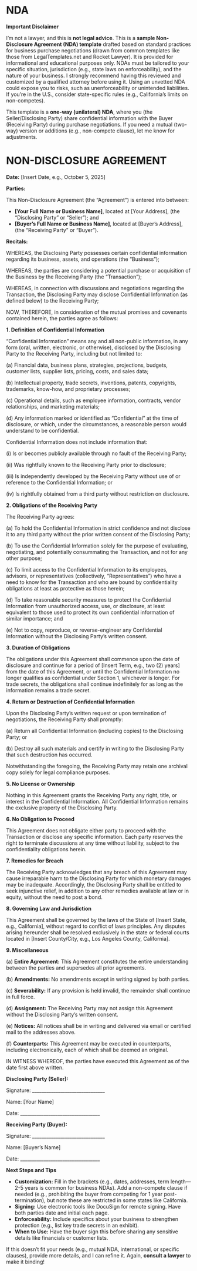 # NDA

**Important Disclaimer**

I’m not a lawyer, and this is **not legal advice**. This is a **sample Non-Disclosure Agreement (NDA) template** drafted based on standard practices for business purchase negotiations (drawn from common templates like those from LegalTemplates.net and Rocket Lawyer). It is provided for informational and educational purposes only. NDAs must be tailored to your specific situation, jurisdiction (e.g., state laws on enforceability), and the nature of your business. I strongly recommend having this reviewed and customized by a qualified attorney before using it. Using an unvetted NDA could expose you to risks, such as unenforceability or unintended liabilities. If you’re in the U.S., consider state-specific rules (e.g., California’s limits on non-competes).

This template is a **one-way (unilateral) NDA**, where you (the Seller/Disclosing Party) share confidential information with the Buyer (Receiving Party) during purchase negotiations. If you need a mutual (two-way) version or additions (e.g., non-compete clause), let me know for adjustments.

# **NON-DISCLOSURE AGREEMENT**

**Date:** [Insert Date, e.g., October 5, 2025]

**Parties:**

This Non-Disclosure Agreement (the “Agreement”) is entered into between:

- **[Your Full Name or Business Name]**, located at [Your Address], (the “Disclosing Party” or “Seller”); and
- **[Buyer’s Full Name or Business Name]**, located at [Buyer’s Address], (the “Receiving Party” or “Buyer”).

**Recitals:**

WHEREAS, the Disclosing Party possesses certain confidential information regarding its business, assets, and operations (the “Business”);

WHEREAS, the parties are considering a potential purchase or acquisition of the Business by the Receiving Party (the “Transaction”);

WHEREAS, in connection with discussions and negotiations regarding the Transaction, the Disclosing Party may disclose Confidential Information (as defined below) to the Receiving Party;

NOW, THEREFORE, in consideration of the mutual promises and covenants contained herein, the parties agree as follows:

**1. Definition of Confidential Information**

“Confidential Information” means any and all non-public information, in any form (oral, written, electronic, or otherwise), disclosed by the Disclosing Party to the Receiving Party, including but not limited to:

(a) Financial data, business plans, strategies, projections, budgets, customer lists, supplier lists, pricing, costs, and sales data;

(b) Intellectual property, trade secrets, inventions, patents, copyrights, trademarks, know-how, and proprietary processes;

(c) Operational details, such as employee information, contracts, vendor relationships, and marketing materials;

(d) Any information marked or identified as “Confidential” at the time of disclosure, or which, under the circumstances, a reasonable person would understand to be confidential.

Confidential Information does not include information that:

(i) Is or becomes publicly available through no fault of the Receiving Party;

(ii) Was rightfully known to the Receiving Party prior to disclosure;

(iii) Is independently developed by the Receiving Party without use of or reference to the Confidential Information; or

(iv) Is rightfully obtained from a third party without restriction on disclosure.

**2. Obligations of the Receiving Party**

The Receiving Party agrees:

(a) To hold the Confidential Information in strict confidence and not disclose it to any third party without the prior written consent of the Disclosing Party;

(b) To use the Confidential Information solely for the purpose of evaluating, negotiating, and potentially consummating the Transaction, and not for any other purpose;

(c) To limit access to the Confidential Information to its employees, advisors, or representatives (collectively, “Representatives”) who have a need to know for the Transaction and who are bound by confidentiality obligations at least as protective as those herein;

(d) To take reasonable security measures to protect the Confidential Information from unauthorized access, use, or disclosure, at least equivalent to those used to protect its own confidential information of similar importance; and

(e) Not to copy, reproduce, or reverse-engineer any Confidential Information without the Disclosing Party’s written consent.

**3. Duration of Obligations**

The obligations under this Agreement shall commence upon the date of disclosure and continue for a period of [Insert Term, e.g., two (2) years] from the date of this Agreement, or until the Confidential Information no longer qualifies as confidential under Section 1, whichever is longer. For trade secrets, the obligations shall continue indefinitely for as long as the information remains a trade secret.

**4. Return or Destruction of Confidential Information**

Upon the Disclosing Party’s written request or upon termination of negotiations, the Receiving Party shall promptly:

(a) Return all Confidential Information (including copies) to the Disclosing Party; or

(b) Destroy all such materials and certify in writing to the Disclosing Party that such destruction has occurred.

Notwithstanding the foregoing, the Receiving Party may retain one archival copy solely for legal compliance purposes.

**5. No License or Ownership**

Nothing in this Agreement grants the Receiving Party any right, title, or interest in the Confidential Information. All Confidential Information remains the exclusive property of the Disclosing Party.

**6. No Obligation to Proceed**

This Agreement does not obligate either party to proceed with the Transaction or disclose any specific information. Each party reserves the right to terminate discussions at any time without liability, subject to the confidentiality obligations herein.

**7. Remedies for Breach**

The Receiving Party acknowledges that any breach of this Agreement may cause irreparable harm to the Disclosing Party for which monetary damages may be inadequate. Accordingly, the Disclosing Party shall be entitled to seek injunctive relief, in addition to any other remedies available at law or in equity, without the need to post a bond.

**8. Governing Law and Jurisdiction**

This Agreement shall be governed by the laws of the State of [Insert State, e.g., California], without regard to conflict of laws principles. Any disputes arising hereunder shall be resolved exclusively in the state or federal courts located in [Insert County/City, e.g., Los Angeles County, California].

**9. Miscellaneous**

(a) **Entire Agreement:** This Agreement constitutes the entire understanding between the parties and supersedes all prior agreements.

(b) **Amendments:** No amendments except in writing signed by both parties.

(c) **Severability:** If any provision is held invalid, the remainder shall continue in full force.

(d) **Assignment:** The Receiving Party may not assign this Agreement without the Disclosing Party’s written consent.

(e) **Notices:** All notices shall be in writing and delivered via email or certified mail to the addresses above.

(f) **Counterparts:** This Agreement may be executed in counterparts, including electronically, each of which shall be deemed an original.

IN WITNESS WHEREOF, the parties have executed this Agreement as of the date first above written.

**Disclosing Party (Seller):**

Signature: _______________________________

Name: [Your Name]

Date: __________________________________

**Receiving Party (Buyer):**

Signature: _______________________________

Name: [Buyer’s Name]

Date: __________________________________

**Next Steps and Tips**

- **Customization:** Fill in the brackets (e.g., dates, addresses, term length—2-5 years is common for business NDAs). Add a non-compete clause if needed (e.g., prohibiting the buyer from competing for 1 year post-termination), but note these are restricted in some states like California.
- **Signing:** Use electronic tools like DocuSign for remote signing. Have both parties date and initial each page.
- **Enforceability:** Include specifics about your business to strengthen protection (e.g., list key trade secrets in an exhibit).
- **When to Use:** Have the buyer sign this before sharing any sensitive details like financials or customer lists.

If this doesn’t fit your needs (e.g., mutual NDA, international, or specific clauses), provide more details, and I can refine it. Again, **consult a lawyer** to make it binding!
